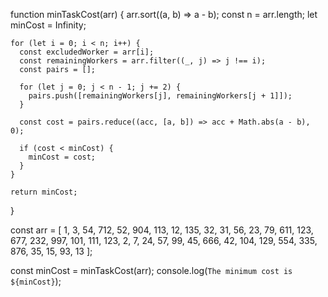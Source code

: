 function minTaskCost(arr) {
    arr.sort((a, b) => a - b);
    const n = arr.length;
    let minCost = Infinity;
  
    for (let i = 0; i < n; i++) {
      const excludedWorker = arr[i];
      const remainingWorkers = arr.filter((_, j) => j !== i);
      const pairs = [];
  
      for (let j = 0; j < n - 1; j += 2) {
        pairs.push([remainingWorkers[j], remainingWorkers[j + 1]]);
      }
  
      const cost = pairs.reduce((acc, [a, b]) => acc + Math.abs(a - b), 0);
  
      if (cost < minCost) {
        minCost = cost;
      }
    }
  
    return minCost;
  }
  
  const arr = [
    1, 3, 54, 712, 52, 904, 113, 12, 135, 32, 31, 56, 23, 79, 611, 123, 677,
    232, 997, 101, 111, 123, 2, 7, 24, 57, 99, 45, 666, 42, 104, 129, 554, 335,
    876, 35, 15, 93, 13
  ];
  
  const minCost = minTaskCost(arr);
  console.log(`The minimum cost is ${minCost}`);